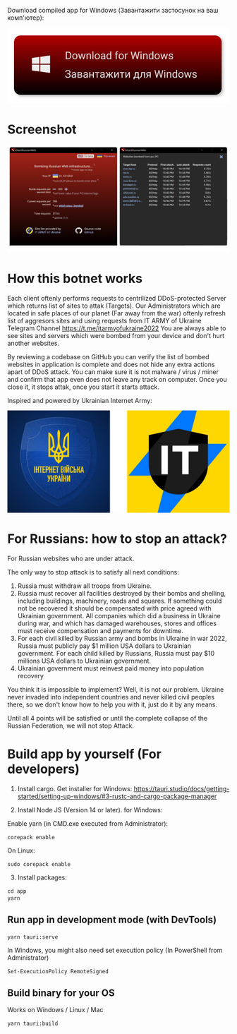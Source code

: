 
Download compiled app for Windows (Завантажити застосунок на ваш комп'ютер):


[![Get app for Windows](./app/assets/dlWin.svg)](https://github.com/redblackfury/AttackRussianWeb/releases/download/v2.0/attackrussianweb.v2.0.msi)
<!-- [![Get app for Mac](./app/assets/dlMac.svg)](https://github.com) -->

# Screenshot


[![Preview](./app/assets/screen.svg)](./app/assets/screen.svg)


# How this botnet works

Each client oftenly performs requests to centrilized DDoS-protected Server which returns list of sites to attak (Targets). Our Administrators which are located in safe places of our planet (Far away from the war) oftenly refresh list of aggresors sites and using requests from IT ARMY of Ukraine Telegram Channel https://t.me/itarmyofukraine2022
You are always able to see sites and servers which were bombed from your device and don't hurt another websites.

By reviewing a codebase on GitHub you can verify the list of bombed websites in application is complete and does not hide any extra actions apart of DDoS attack. You can make sure it is not malware / virus / miner and confirm that app even does not leave any track on computer. Once you close it, it stops attak, once you start it starts attack.

Inspired and powered by Ukrainian Internet Army:

[![it army of ukraine](./app/assets/itarmyukraine.svg)](https://www.facebook.com/ukrainian.internet.army/)


# For Russians: how to stop an attack?

For Russian websites who are under attack.

The only way to stop attack is to satisfy all next conditions:

1. Russia must withdraw all troops from Ukraine.
2. Russia must recover all facilities destroyed by their bombs and shelling, including buildings, machinery, roads and squares. If something could not be recovered it should be compensated with price agreed with Ukrainian government. All companies which did a business in Ukraine during war, and which has damaged warehouses, stores and offices must receive compensation and payments for downtime.
3. For each civil killed by Russian army and bombs in Ukraine in war 2022, Russia must publicly pay $1 million USA dollars to Ukrainian government. For each child killed by Russians, Russia must pay $10 millions USA dollars to Ukrainian government.
4. Ukrainian government must reinvest paid money into population recovery

You think it is impossible to implement? Well, it is not our problem. Ukraine never invaded into independent countries and never killed civil peoples there, so we don't know how to help you with it, just do it by any means.

Until all 4 points will be satisfied or until the complete collapse of the Russian Federation, we will not stop Attack.


# Build app by yourself (For developers)

1) Install cargo. Get installer for Windows: https://tauri.studio/docs/getting-started/setting-up-windows/#3-rustc-and-cargo-package-manager

2) Install Node JS (Version 14 or later). for Windows:

Enable yarn (in CMD.exe executed from Administrator):

```
corepack enable
```

On Linux:

```
sudo corepack enable
```



3) Install packages:

```
cd app
yarn
```

## Run app in development mode (with DevTools)

```
yarn tauri:serve
```

In Windows, you might also need set execution policy (In PowerShell from Administrator)

```
Set-ExecutionPolicy RemoteSigned
```

## Build binary for your OS

Works on Windows / Linux / Mac

```
yarn tauri:build
```


